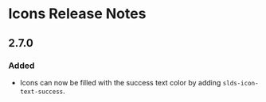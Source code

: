 <!-- Release notes authoring guidelines: http://keepachangelog.com/ -->

# Icons Release Notes

<!-- ## [Unreleased] -->

## 2.7.0

### Added

- Icons can now be filled with the success text color by adding `slds-icon-text-success`.
